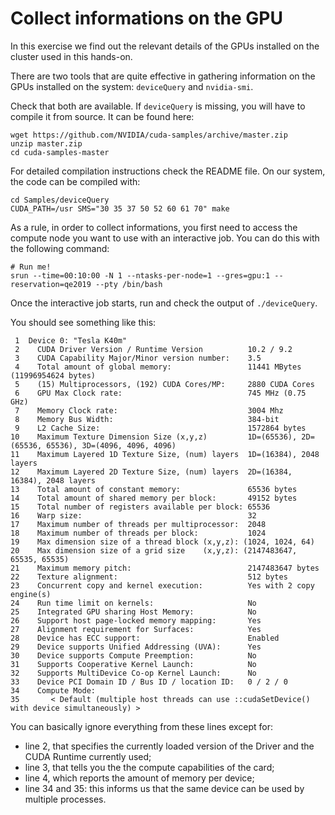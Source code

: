 # Collect informations on the GPU

In this exercise we find out the relevant details of the GPUs
installed on the cluster used in this hands-on.

There are two tools that are quite effective in gathering information on the GPUs 
installed on the system: `deviceQuery` and `nvidia-smi`.

Check that both are available. If `deviceQuery` is missing,
you will have to compile it from source. It can be found here:

    wget https://github.com/NVIDIA/cuda-samples/archive/master.zip
    unzip master.zip
    cd cuda-samples-master

For detailed compilation instructions check the README file.
On our system, the code can be compiled with:

    cd Samples/deviceQuery
    CUDA_PATH=/usr SMS="30 35 37 50 52 60 61 70" make

As a rule, in order to collect informations, you first need to access
the compute node you want to use
with an interactive job. You can do this with the following command:

    # Run me!
    srun --time=00:10:00 -N 1 --ntasks-per-node=1 --gres=gpu:1 --reservation=qe2019 --pty /bin/bash
    
Once the interactive job starts, run and check the output of `./deviceQuery`.

You should see something like this:

     1	Device 0: "Tesla K40m"
     2	  CUDA Driver Version / Runtime Version          10.2 / 9.2
     3	  CUDA Capability Major/Minor version number:    3.5
     4	  Total amount of global memory:                 11441 MBytes (11996954624 bytes)
     5	  (15) Multiprocessors, (192) CUDA Cores/MP:     2880 CUDA Cores
     6	  GPU Max Clock rate:                            745 MHz (0.75 GHz)
     7	  Memory Clock rate:                             3004 Mhz
     8	  Memory Bus Width:                              384-bit
     9	  L2 Cache Size:                                 1572864 bytes
    10	  Maximum Texture Dimension Size (x,y,z)         1D=(65536), 2D=(65536, 65536), 3D=(4096, 4096, 4096)
    11	  Maximum Layered 1D Texture Size, (num) layers  1D=(16384), 2048 layers
    12	  Maximum Layered 2D Texture Size, (num) layers  2D=(16384, 16384), 2048 layers
    13	  Total amount of constant memory:               65536 bytes
    14	  Total amount of shared memory per block:       49152 bytes
    15	  Total number of registers available per block: 65536
    16	  Warp size:                                     32
    17	  Maximum number of threads per multiprocessor:  2048
    18	  Maximum number of threads per block:           1024
    19	  Max dimension size of a thread block (x,y,z): (1024, 1024, 64)
    20	  Max dimension size of a grid size    (x,y,z): (2147483647, 65535, 65535)
    21	  Maximum memory pitch:                          2147483647 bytes
    22	  Texture alignment:                             512 bytes
    23	  Concurrent copy and kernel execution:          Yes with 2 copy engine(s)
    24	  Run time limit on kernels:                     No
    25	  Integrated GPU sharing Host Memory:            No
    26	  Support host page-locked memory mapping:       Yes
    27	  Alignment requirement for Surfaces:            Yes
    28	  Device has ECC support:                        Enabled
    29	  Device supports Unified Addressing (UVA):      Yes
    30	  Device supports Compute Preemption:            No
    31	  Supports Cooperative Kernel Launch:            No
    32	  Supports MultiDevice Co-op Kernel Launch:      No
    33	  Device PCI Domain ID / Bus ID / location ID:   0 / 2 / 0
    34	  Compute Mode:
    35	     < Default (multiple host threads can use ::cudaSetDevice() with device simultaneously) >


You can basically ignore everything from these lines except for:

* line 2, that specifies the currently loaded version of the Driver and the CUDA Runtime currently used;
* line 3, that tells you the the compute capabilities of the card;
* line 4, which reports the amount of memory per device;
* line 34 and 35: this informs us that the same device can be used by multiple processes.
